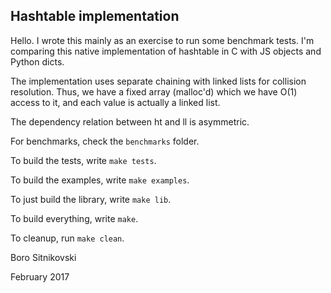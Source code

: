 Hashtable implementation
------------------------
Hello. I wrote this mainly as an exercise to run some benchmark tests. I'm comparing this native implementation of hashtable in C with JS objects and Python dicts.

The implementation uses separate chaining with linked lists for collision resolution. Thus, we have a fixed array (malloc'd) which we have O(1) access to it, and each value is actually a linked list.

The dependency relation between ht and ll is asymmetric.

For benchmarks, check the `benchmarks` folder.

To build the tests, write `make tests`.

To build the examples, write `make examples`.

To just build the library, write `make lib`.

To build everything, write `make`.

To cleanup, run `make clean`.

Boro Sitnikovski

February 2017
